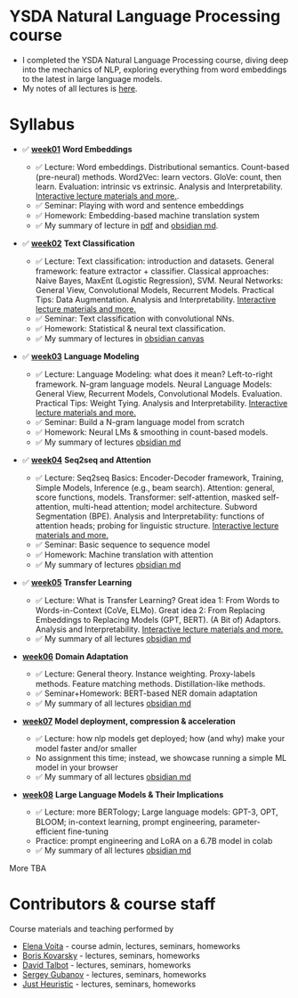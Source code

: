 # YSDA Natural Language Processing course

* I completed the YSDA Natural Language Processing course, diving deep into the mechanics of NLP, exploring everything from word embeddings to the latest in large language models.
* My notes of all lectures is [here](https://github.com/Grafit24/Summary-Machine-Learning/tree/bfaff955cd509a1f776e5ace41428b043d7d02fa/NLP).

# Syllabus

* ✅ [__week01__](./week01_embeddings) __Word Embeddings__
  * ✅ Lecture: Word embeddings. Distributional semantics. Count-based (pre-neural) methods. Word2Vec: learn vectors. GloVe: count, then learn. Evaluation: intrinsic vs extrinsic. Analysis and Interpretability. [Interactive lecture materials and more.](https://lena-voita.github.io/nlp_course.html#preview_word_emb).
  * ✅ Seminar: Playing with word and sentence embeddings
  * ✅ Homework: Embedding-based machine translation system
  * ✅ My summary of lecture in [pdf](./week01_embeddings/word_embeddings_summary.pdf) and [obsidian md](https://github.com/Grafit24/Summary-Machine-Learning/blob/bfaff955cd509a1f776e5ace41428b043d7d02fa/NLP/Word%20Embeddings.md).

* ✅ [__week02__](./week02_classification) __Text Classification__
  * ✅ Lecture: Text classification: introduction and datasets. General framework: feature extractor + classifier. Classical approaches: Naive Bayes, MaxEnt (Logistic Regression), SVM. Neural Networks: General View, Convolutional Models, Recurrent Models. Practical Tips: Data Augmentation. Analysis and Interpretability. [Interactive lecture materials and more.](https://lena-voita.github.io/nlp_course.html#preview_text_clf)
  * ✅ Seminar: Text classification with convolutional NNs.
  * ✅ Homework: Statistical & neural text classification.
  * ✅ My summary of lectures in [obsidian canvas](https://github.com/Grafit24/Summary-Machine-Learning/blob/bfaff955cd509a1f776e5ace41428b043d7d02fa/NLP/Text%20Classification.canvas)
  
* ✅ [__week03__](./week03_lm) __Language Modeling__
  * ✅ Lecture: Language Modeling: what does it mean? Left-to-right framework. N-gram language models. Neural Language Models: General View, Recurrent Models, Convolutional Models. Evaluation. Practical Tips: Weight Tying. Analysis and Interpretability. [Interactive lecture materials and more.](https://lena-voita.github.io/nlp_course.html#preview_lang_models)
  * ✅ Seminar: Build a N-gram language model from scratch
  * ✅ Homework: Neural LMs & smoothing in count-based models.
  * ✅ My summary of lectures [obsidian md](https://github.com/Grafit24/Summary-Machine-Learning/blob/bfaff955cd509a1f776e5ace41428b043d7d02fa/NLP/Language%20Modeling.md)
  
* ✅ [__week04__](./week04_seq2seq) __Seq2seq and Attention__
  * ✅ Lecture: Seq2seq Basics: Encoder-Decoder framework, Training, Simple Models, Inference (e.g., beam search). Attention: general, score functions, models. Transformer: self-attention, masked self-attention, multi-head attention; model architecture. Subword Segmentation (BPE). Analysis and Interpretability: functions of attention heads; probing for linguistic structure. [Interactive lecture materials and more.](https://lena-voita.github.io/nlp_course.html#preview_seq2seq_attn)
  * ✅ Seminar: Basic sequence to sequence model
  * ✅ Homework: Machine translation with attention
  * ✅ My summary of lectures [obsidian md](https://github.com/Grafit24/Summary-Machine-Learning/blob/bfaff955cd509a1f776e5ace41428b043d7d02fa/NLP/Language%20Modeling.md)
  
* ✅ [__week05__](./week05_transfer) __Transfer Learning__
  * ✅ Lecture: What is Transfer Learning? Great idea 1: From Words to Words-in-Context (CoVe, ELMo). Great idea 2: From Replacing Embeddings to Replacing Models (GPT, BERT). (A Bit of) Adaptors. Analysis and Interpretability. [Interactive lecture materials and more.](https://lena-voita.github.io/nlp_course.html#preview_transfer)
  * ✅ My summary of all lectures [obsidian md](https://github.com/Grafit24/Summary-Machine-Learning/tree/bfaff955cd509a1f776e5ace41428b043d7d02fa/NLP)

* [__week06__](./week06_da) __Domain Adaptation__
  * ✅ Lecture: General theory. Instance weighting. Proxy-labels methods. Feature matching methods. Distillation-like methods.
  * ✅ Seminar+Homework: BERT-based NER domain adaptation
  * ✅ My summary of all lectures [obsidian md](https://github.com/Grafit24/Summary-Machine-Learning/tree/bfaff955cd509a1f776e5ace41428b043d7d02fa/NLP)
  
* [__week07__](./week07_compression) __Model deployment, compression & acceleration__
  * ✅ Lecture: how nlp models get deployed; how (and why) make your model faster and/or smaller
  * No assignment this time; instead, we showcase running a simple ML model in your browser
  * ✅ My summary of all lectures [obsidian md](https://github.com/Grafit24/Summary-Machine-Learning/tree/bfaff955cd509a1f776e5ace41428b043d7d02fa/NLP)

* [__week08__](./week08_llm) __Large Language Models & Their Implications__
  * ✅ Lecture: more BERTology; Large language models: GPT-3, OPT, BLOOM; in-context learning, prompt engineering, parameter-efficient fine-tuning
  * Practice: prompt engineering and LoRA on a 6.7B model in colab
  * ✅ My summary of all lectures [obsidian md](https://github.com/Grafit24/Summary-Machine-Learning/tree/bfaff955cd509a1f776e5ace41428b043d7d02fa/NLP)

More TBA

# Contributors & course staff

Course materials and teaching performed by

* [Elena Voita](https://lena-voita.github.io) - course admin, lectures, seminars, homeworks
* [Boris Kovarsky](https://github.com/kovarsky) - lectures, seminars, homeworks
* [David Talbot](https://github.com/drt7) - lectures, seminars, homeworks
* [Sergey Gubanov](https://github.com/esgv) - lectures, seminars, homeworks
* [Just Heuristic](https://github.com/justheuristic) - lectures, seminars, homeworks
